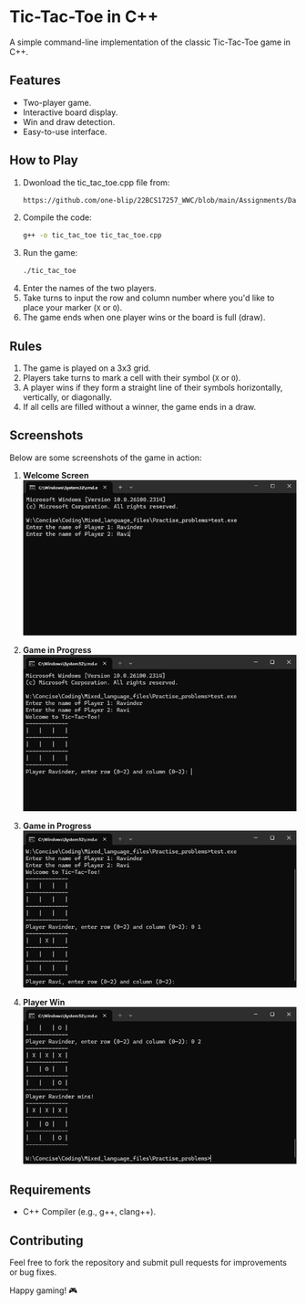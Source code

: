 # Tic-Tac-Toe in C++

A simple command-line implementation of the classic Tic-Tac-Toe game in C++.

## Features
- Two-player game.
- Interactive board display.
- Win and draw detection.
- Easy-to-use interface.

## How to Play
1. Dwonload the tic_tac_toe.cpp file from:
   ```bash
   https://github.com/one-blip/22BCS17257_WWC/blob/main/Assignments/Day2/tic_tac_toe.cpp
   ```
2. Compile the code:
   ```bash
   g++ -o tic_tac_toe tic_tac_toe.cpp
   ```
3. Run the game:
   ```bash
   ./tic_tac_toe
   ```
4. Enter the names of the two players.
5. Take turns to input the row and column number where you'd like to place your marker (`X` or `O`).
6. The game ends when one player wins or the board is full (draw).

## Rules
1. The game is played on a 3x3 grid.
2. Players take turns to mark a cell with their symbol (`X` or `O`).
3. A player wins if they form a straight line of their symbols horizontally, vertically, or diagonally.
4. If all cells are filled without a winner, the game ends in a draw.

## Screenshots
Below are some screenshots of the game in action:

1. **Welcome Screen**  
   <img src="https://github.com/one-blip/22BCS17257_WWC/blob/main/Assignments/Day2/Screenshot%202024-12-23%20115727.png" alt="Game Screenshot" width="600">

2. **Game in Progress**  
   <img src="https://github.com/one-blip/22BCS17257_WWC/blob/main/Assignments/Day2/Screenshot%202024-12-23%20115807.png" alt="Game Screenshot" width="600">  

3. **Game in Progress**  
   <img src="https://github.com/one-blip/22BCS17257_WWC/blob/main/Assignments/Day2/Screenshot%202024-12-23%20115842.png" alt="Game Screenshot" width="600">

4. **Player Win**  
   <img src="https://github.com/one-blip/22BCS17257_WWC/blob/main/Assignments/Day2/Screenshot%202024-12-23%20120244.png" alt="Game Screenshot" width="600">  

## Requirements
- C++ Compiler (e.g., g++, clang++).

## Contributing
Feel free to fork the repository and submit pull requests for improvements or bug fixes.

Happy gaming! 🎮


